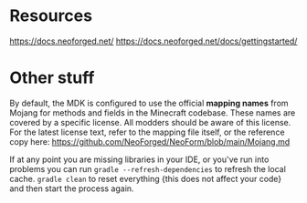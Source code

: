 Resources
=
https://docs.neoforged.net/
https://docs.neoforged.net/docs/gettingstarted/

Other stuff
=
By default, the MDK is configured to use the official **mapping names** from Mojang for methods and fields 
in the Minecraft codebase. These names are covered by a specific license. All modders should be aware of this
license. For the latest license text, refer to the mapping file itself, or the reference copy here:
https://github.com/NeoForged/NeoForm/blob/main/Mojang.md

If at any point you are missing libraries in your IDE, or you've run into problems you can
run `gradle --refresh-dependencies` to refresh the local cache. `gradle clean` to reset everything 
{this does not affect your code} and then start the process again.
